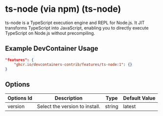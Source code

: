 
# ts-node (via npm) (ts-node)

ts-node is a TypeScript execution engine and REPL for Node.js. It JIT transforms TypeScript into JavaScript, enabling you to directly execute TypeScript on Node.js without precompiling.

## Example DevContainer Usage

```json
"features": {
    "ghcr.io/devcontainers-contrib/features/ts-node:1": {}
}
```

## Options

| Options Id | Description | Type | Default Value |
|-----|-----|-----|-----|
| version | Select the version to install. | string | latest |


